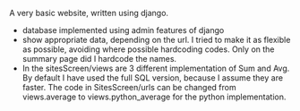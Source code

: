 A very basic website, written using django.

- database implemented using admin features of django
- show appropriate data, depending on the url. I tried to make it as flexible as possible, avoiding where possible hardcoding codes. Only on the summary page did I hardcode the names.
- In the sitesScreen/views are 3 different implementation of Sum and Avg. By default I have used the full SQL version, because I assume they are faster. The code in SitesScreen/urls can be changed from views.average to views.python_average for the python implementation.
